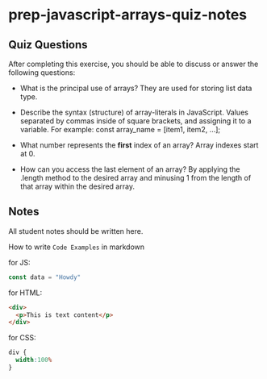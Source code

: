 # prep-javascript-arrays-quiz-notes



## Quiz Questions

After completing this exercise, you should be able to discuss or answer the following questions:

- What is the principal use of arrays?
  They are used for storing list data type.

- Describe the syntax (structure) of array-literals in JavaScript.
  Values separated by commas inside of square brackets, and assigning it to a variable. For example:
  const array_name = [item1, item2, ...];

- What number represents the **first** index of an array?
  Array indexes start at 0.

- How can you access the last element of an array?
  By applying the .length method to the desired array and minusing 1 from the length of that array within the desired array.

## Notes

All student notes should be written here.


How to write `Code Examples` in markdown

for JS:
```javascript
const data = "Howdy"
```

for HTML:
```html
<div>
  <p>This is text content</p>
</div>
```

for CSS:
```css
div {
  width:100%
}
```
